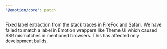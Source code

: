 ```yaml
---
'@emotion/core': patch
---
```


Fixed label extraction from the stack traces in FireFox and Safari. We have failed to match a label in Emotion wrappers like Theme UI which caused SSR mismatches in mentioned browsers. This has affected only development builds.
